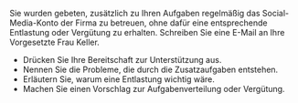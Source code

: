 Sie wurden gebeten, zusätzlich zu Ihren Aufgaben regelmäßig das Social-Media-Konto der Firma zu betreuen, ohne dafür eine entsprechende Entlastung oder Vergütung zu erhalten. Schreiben Sie eine E-Mail an Ihre Vorgesetzte Frau Keller.
- Drücken Sie Ihre Bereitschaft zur Unterstützung aus.
- Nennen Sie die Probleme, die durch die Zusatzaufgaben entstehen.
- Erläutern Sie, warum eine Entlastung wichtig wäre.
- Machen Sie einen Vorschlag zur Aufgabenverteilung oder Vergütung.